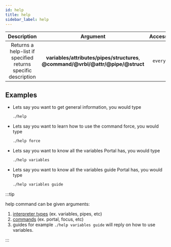 ```yaml
---
id: help
title: help
sidebar_label: help
---
```


|                          Description                          |                                        Argument                                         | Accessible | Cooldown |
| :-----------------------------------------------------------: | :-------------------------------------------------------------------------------------: | :--------: | :------: |
| Returns a help-list if specified returns specific description | __variables/attributes/pipes/structures__,<br /> __@command/@vrbl/@attr/@pipe/@struct__ | `everyone` |  `none`  |

## Examples

* Lets say you want to get general information, you would type
    ```bash
    ./help
    ```

* Lets say you want to learn how to use the command force, you would type
    ```bash
    ./help force
    ```

* Lets say you want to know all the variables Portal has, you would type
    ```bash
    ./help variables
    ```

* Lets say you want to know all the variables guide Portal has, you would type
    ```bash
    ./help variables guide
    ```

:::tip

help command can be given arguments:
1.  [interpreter types](/docs/interpreter/description) (ex. variables, pipes, etc)
2.  [commands](/docs/commands/description) (ex. portal, focus, etc)
3.  guides for example `./help variables guide` will reply on how to use variables.

:::